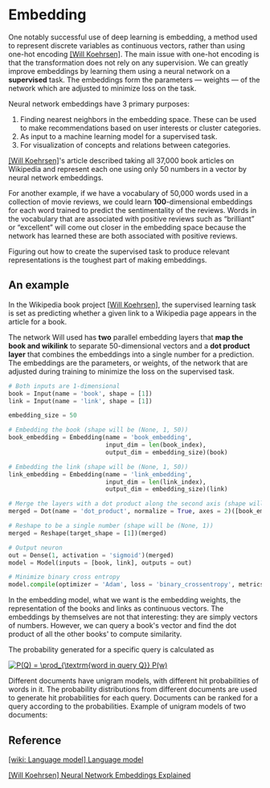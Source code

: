
# Embedding 

One notably successful use of deep learning is embedding, a method used to represent discrete variables as continuous vectors, rather than using one-hot encoding [[Will Koehrsen]][Neural Network Embeddings Explained]. The main issue with one-hot encoding is that the transformation does not rely on any supervision. We can greatly improve embeddings by learning them using a neural network on a **supervised** task. The embeddings form the parameters — weights — of the network which are adjusted to minimize loss on the task.



Neural network embeddings have 3 primary purposes:

1. Finding nearest neighbors in the embedding space. These can be used to make recommendations based on user interests or cluster categories.
2. As input to a machine learning model for a supervised task.
3. For visualization of concepts and relations between categories.

[[Will Koehrsen]][Neural Network Embeddings Explained]'s article described taking all 37,000 book articles on Wikipedia and represent each one using only 50 numbers in a vector by neural network embeddings. 

For another example, if we have a vocabulary of 50,000 words used in a collection of movie reviews, we could learn **100**-dimensional embeddings for each word trained to predict the sentimentality of the reviews. Words in the vocabulary that are associated with positive reviews such as “brilliant” or “excellent” will come out closer in the embedding space because the network has learned these are both associated with positive reviews.

Figuring out how to create the supervised task to produce relevant representations is the toughest part of making embeddings. 

## An example 

In the Wikipedia book project [[Will Koehrsen]][Neural Network Embeddings Explained], the supervised learning task is set as predicting whether a given link to a Wikipedia page appears in the article for a book. 


The network Will used has **two** parallel embedding layers that **map the book and wikilink** to separate 50-dimensional vectors and a **dot product layer** that combines the embeddings into a single number for a prediction. The embeddings are the parameters, or weights, of the network that are adjusted during training to minimize the loss on the supervised task.

```Python
# Both inputs are 1-dimensional
book = Input(name = 'book', shape = [1])
link = Input(name = 'link', shape = [1])

embedding_size = 50

# Embedding the book (shape will be (None, 1, 50))
book_embedding = Embedding(name = 'book_embedding',
                           input_dim = len(book_index),
                           output_dim = embedding_size)(book)

# Embedding the link (shape will be (None, 1, 50))
link_embedding = Embedding(name = 'link_embedding',
                           input_dim = len(link_index),
                           output_dim = embedding_size)(link)

# Merge the layers with a dot product along the second axis (shape will be (None, 1, 1))
merged = Dot(name = 'dot_product', normalize = True, axes = 2)([book_embedding, link_embedding])

# Reshape to be a single number (shape will be (None, 1))
merged = Reshape(target_shape = [1])(merged)

# Output neuron
out = Dense(1, activation = 'sigmoid')(merged)
model = Model(inputs = [book, link], outputs = out)

# Minimize binary cross entropy
model.compile(optimizer = 'Adam', loss = 'binary_crossentropy', metrics = ['accuracy'])
```

In the embedding model, what we want is the embedding weights, the representation of the books and links as continuous vectors. The embeddings by themselves are not that interesting: they are simply vectors of numbers. However, we can query a book's vector and find the dot product of all the other books' to compute similarity.








The probability generated for a specific query is calculated as

<a href="https://www.codecogs.com/eqnedit.php?latex=P(Q)&space;=&space;\prod_{\textrm{word&space;in&space;query&space;Q}}&space;P(w)" target="_blank"><img src="https://latex.codecogs.com/gif.latex?P(Q)&space;=&space;\prod_{\textrm{word&space;in&space;query&space;Q}}&space;P(w)" title="P(Q) = \prod_{\textrm{word in query Q}} P(w)" /></a>

Different documents have unigram models, with different hit probabilities of words in it. The probability distributions from different documents are used to generate hit probabilities for each query. Documents can be ranked for a query according to the probabilities. Example of unigram models of two documents:






## Reference

[Language model]: https://en.wikipedia.org/wiki/Language_model
[[wiki: Language model] Language model](https://en.wikipedia.org/wiki/Language_model)

[Neural Network Embeddings Explained]: https://towardsdatascience.com/neural-network-embeddings-explained-4d028e6f0526
[[Will Koehrsen] Neural Network Embeddings Explained](https://towardsdatascience.com/neural-network-embeddings-explained-4d028e6f0526)

